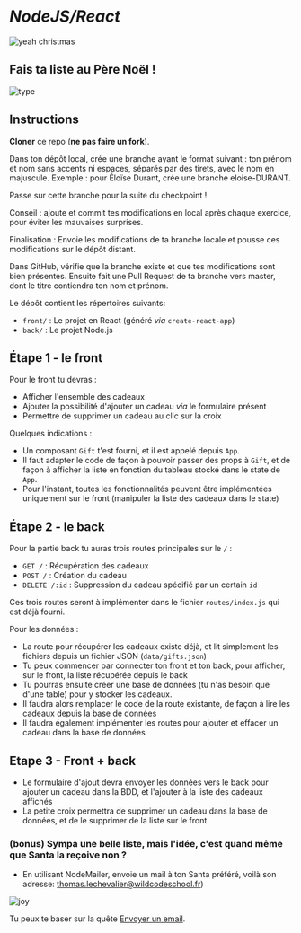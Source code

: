 # *NodeJS/React*

![yeah christmas](https://media.giphy.com/media/11EjiLDatd0syA/giphy.gif)

## Fais ta liste au Père Noël !

![type](https://media.giphy.com/media/RRerwvHrb0nxm/giphy.gif)

## Instructions

**Cloner** ce repo (**ne pas faire un fork**).

Dans ton dépôt local, crée une branche ayant le format suivant : ton prénom et nom sans accents ni espaces, séparés par des tirets, avec le nom en majuscule. Exemple : pour Éloïse Durant, crée une branche eloise-DURANT.

Passe sur cette branche pour la suite du checkpoint !

Conseil : ajoute et commit tes modifications en local après chaque exercice, pour éviter les mauvaises surprises.

Finalisation :
Envoie les modifications de ta branche locale et pousse ces modifications sur le dépôt distant.

Dans GitHub, vérifie que la branche existe et que tes modifications sont bien présentes. Ensuite fait une Pull Request de ta branche vers master, dont le titre contiendra ton nom et prénom.

Le dépôt contient les répertoires suivants:
* `front/` : Le projet en React (généré _via_ `create-react-app`)
* `back/` : Le projet Node.js

## Étape 1 - le front

Pour le front tu devras :
* Afficher l'ensemble des cadeaux
* Ajouter la possibilité d'ajouter un cadeau _via_ le formulaire présent
* Permettre de supprimer un cadeau au clic sur la croix

Quelques indications :
* Un composant `Gift` t'est fourni, et il est appelé depuis `App`.
* Il faut adapter le code de façon à pouvoir passer des props à `Gift`, et de façon à afficher la liste en fonction du tableau stocké dans le state de `App`.
* Pour l'instant, toutes les fonctionnalités peuvent être implémentées uniquement sur le front (manipuler la liste des cadeaux dans le state)

## Étape 2 - le back

Pour la partie back tu auras trois routes principales sur le `/` : 

* `GET /` : Récupération des cadeaux
* `POST /` : Création du cadeau 
* `DELETE /:id` : Suppression du cadeau spécifié par un certain `id`

Ces trois routes seront à implémenter dans le fichier `routes/index.js` qui est déjà fourni.

Pour les données :
* La route pour récupérer les cadeaux existe déjà, et lit simplement les fichiers depuis un fichier JSON (`data/gifts.json`)
* Tu peux commencer par connecter ton front et ton back, pour afficher, sur le front, la liste récupérée depuis le back
* Tu pourras ensuite créer une base de données (tu n'as besoin que d'une table) pour y stocker les cadeaux.
* Il faudra alors remplacer le code de la route existante, de façon à lire les cadeaux depuis la base de données
* Il faudra également implémenter les routes pour ajouter et effacer un cadeau dans la base de données

## Etape 3 - Front + back

* Le formulaire d'ajout devra envoyer les données vers le back pour ajouter un cadeau dans la BDD, et l'ajouter à la liste des cadeaux affichés
* La petite croix permettra de supprimer un cadeau dans la base de données, et de le supprimer de la liste sur le front

### (bonus) Sympa une belle liste, mais l'idée, c'est quand même que Santa la reçoive non ?
  
* En utilisant NodeMailer, envoie un mail à ton Santa préféré, voilà son adresse: thomas.lechevalier@wildcodeschool.fr)

![joy](https://media.giphy.com/media/26n62j7cS0aZOYCu4/giphy.gif)

Tu peux te baser sur la quête [Envoyer un email](https://odyssey.wildcodeschool.com/quests/124).
